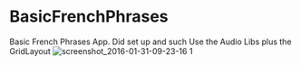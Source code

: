 # BasicFrenchPhrases
Basic French Phrases App. Did set up and such Use the Audio Libs plus the GridLayout
![screenshot_2016-01-31-09-23-16 1](https://cloud.githubusercontent.com/assets/897731/12700849/521621ca-c7fc-11e5-89cb-f0a2ffa92fae.png)
